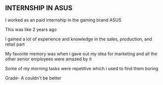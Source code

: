 
## INTERNSHIP IN ASUS

I worked as an paid internship in the gaming brand ASUS

This was like 2 years ago

I gained a lot of experience and knowledge in the sales, production, and retail part

My favorite memory was when i gave out my idea for marketing and all the other senior employees were amazed by it

Some of my morning tasks were repetitive which i used to find them boring

Grade- A couldn't be better
